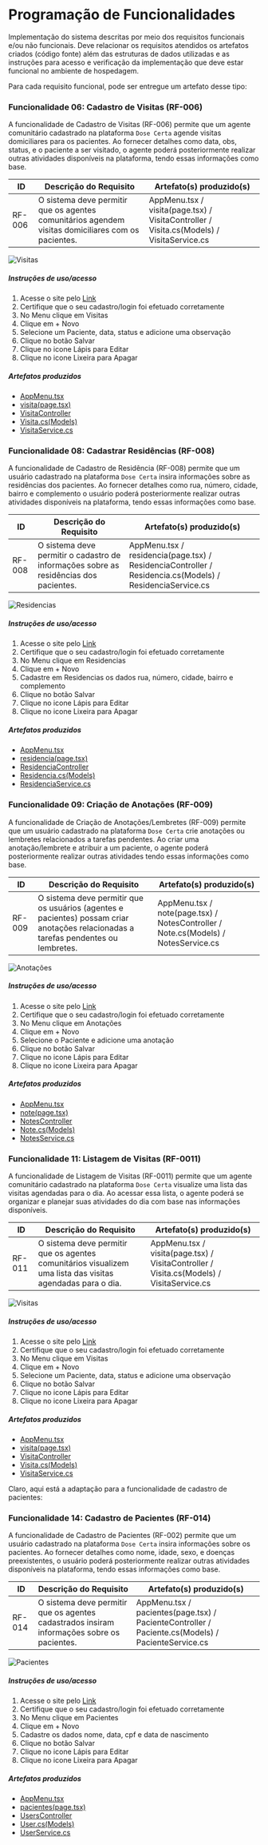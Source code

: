 # Programação de Funcionalidades

Implementação do sistema descritas por meio dos requisitos funcionais e/ou não funcionais. Deve relacionar os requisitos atendidos os artefatos criados (código fonte) além das estruturas de dados utilizadas e as instruções para acesso e verificação da implementação que deve estar funcional no ambiente de hospedagem.

Para cada requisito funcional, pode ser entregue um artefato desse tipo:

### Funcionalidade 06: Cadastro de Visitas (RF-006)
A funcionalidade de Cadastro de Visitas (RF-006) permite que um agente comunitário cadastrado na plataforma `Dose Certa` agende visitas domiciliares para os pacientes. Ao fornecer detalhes como data, obs, status, e o paciente a ser visitado, o agente poderá posteriormente realizar outras atividades disponíveis na plataforma, tendo essas informações como base.

|ID    | Descrição do Requisito  | Artefato(s) produzido(s) |
|------|-----------------------------------------|----|
|RF-006| O sistema deve permitir que os agentes comunitários agendem visitas domiciliares com os pacientes. | AppMenu.tsx / visita(page.tsx) / VisitaController / Visita.cs(Models) / VisitaService.cs

![Visitas](https://github.com/ICEI-PUC-Minas-PMV-ADS/Dose-Certa/assets/83494301/e371e80d-ff88-4b04-be60-13afd0af195b)

##### Instruções de uso/acesso
1. Acesse o site pelo [Link](https://github.com/ICEI-PUC-Minas-PMV-ADS/Dose-Certa?tab=readme-ov-file)
2. Certifique que o seu cadastro/login foi efetuado corretamente
3. No Menu clique em Visitas
4. Clique em + Novo
5. Selecione um Paciente, data, status e adicione uma observação
6. Clique no botão Salvar
7. Clique no icone Lápis para Editar
8. Clique no icone Lixeira para Apagar

##### Artefatos produzidos
* [AppMenu.tsx](api-web-frontend-dose-certa/layout/AppMenu.tsx)
* [visita(page.tsx)](api-web-frontend-dose-certa/app/(main)/pages/visita)
* [VisitaController](api-web-services-dose-certa/api-web-services-dose-certa/Controllers/VisitaController.cs)
* [Visita.cs(Models)](api-web-services-dose-certa/api-web-services-dose-certa/Models/Visita.cs)
* [VisitaService.cs](api-web-services-dose-certa/api-web-services-dose-certa/Services/VisitaService.cs)

### Funcionalidade 08: Cadastrar Residências (RF-008)
A funcionalidade de Cadastro de Residência (RF-008) permite que um usuário cadastrado na plataforma `Dose Certa` insira informações sobre as residências dos pacientes. Ao fornecer detalhes como rua, número, cidade, bairro e complemento o usuário poderá posteriormente realizar outras atividades disponíveis na plataforma, tendo essas informações como base.

|ID    | Descrição do Requisito  | Artefato(s) produzido(s) |
|------|-----------------------------------------|----|
|RF-008| O sistema deve permitir o cadastro de informações sobre as residências dos pacientes. | AppMenu.tsx / residencia(page.tsx) / ResidenciaController / Residencia.cs(Models) / ResidenciaService.cs 

![Residencias](https://github.com/ICEI-PUC-Minas-PMV-ADS/Dose-Certa/assets/83494301/79332e65-bae0-4272-b744-6016784e6740)

##### Instruções de uso/acesso
1. Acesse o site pelo [Link](https://github.com/ICEI-PUC-Minas-PMV-ADS/Dose-Certa?tab=readme-ov-file)
2. Certifique que o seu cadastro/login foi efetuado corretamente
3. No Menu clique em Residencias
4. Clique em + Novo
5. Cadastre em Residencias os dados rua, número, cidade, bairro e complemento
6. Clique no botão Salvar
7. Clique no icone Lápis para Editar
8. Clique no icone Lixeira para Apagar

##### Artefatos produzidos
* [AppMenu.tsx](api-web-frontend-dose-certa/layout/AppMenu.tsx)
* [residencia(page.tsx)](api-web-frontend-dose-certa/app/(main)/pages/residencia)
* [ResidenciaController](api-web-services-dose-certa/api-web-services-dose-certa/Controllers/ResidenciaController.cs)
* [Residencia.cs(Models)](api-web-services-dose-certa/api-web-services-dose-certa/Models/Residencia.cs)
* [ResidenciaService.cs](api-web-services-dose-certa/api-web-services-dose-certa/Services/ResidenciaService.cs)

### Funcionalidade 09: Criação de Anotações (RF-009)
A funcionalidade de Criação de Anotações/Lembretes (RF-009) permite que um usuário cadastrado na plataforma `Dose Certa` crie anotações ou lembretes relacionados a tarefas pendentes. Ao criar uma anotação/lembrete e atribuir a um paciente, o agente poderá posteriormente realizar outras atividades tendo essas informações como base.

|ID    | Descrição do Requisito  | Artefato(s) produzido(s) |
|------|-----------------------------------------|----|
|RF-009| O sistema deve permitir que os usuários (agentes e pacientes) possam criar anotações relacionadas a tarefas pendentes ou lembretes. | AppMenu.tsx / note(page.tsx) / NotesController / Note.cs(Models) / NotesService.cs

![Anotações](https://github.com/ICEI-PUC-Minas-PMV-ADS/Dose-Certa/assets/83494301/c0efbe55-67a9-4ebb-bef3-6344d193bed1)

##### Instruções de uso/acesso
1. Acesse o site pelo [Link](https://github.com/ICEI-PUC-Minas-PMV-ADS/Dose-Certa?tab=readme-ov-file)
2. Certifique que o seu cadastro/login foi efetuado corretamente
3. No Menu clique em Anotações
4. Clique em + Novo
5. Selecione o Paciente e adicione uma anotação
6. Clique no botão Salvar
7. Clique no icone Lápis para Editar
8. Clique no icone Lixeira para Apagar

##### Artefatos produzidos
* [AppMenu.tsx](api-web-frontend-dose-certa/layout/AppMenu.tsx)
* [note(page.tsx)](api-web-frontend-dose-certa/app/(main)/pages/note)
* [NotesController](api-web-services-dose-certa/api-web-services-dose-certa/Controllers/NotesController.cs)
* [Note.cs(Models)](api-web-services-dose-certa/api-web-services-dose-certa/Models/Note.cs)
* [NotesService.cs](api-web-services-dose-certa/api-web-services-dose-certa/Services/NotesService.cs)

### Funcionalidade 11: Listagem de Visitas (RF-0011)
A funcionalidade de Listagem de Visitas (RF-0011) permite que um agente comunitário cadastrado na plataforma `Dose Certa` visualize uma lista das visitas agendadas para o dia. Ao acessar essa lista, o agente poderá se organizar e planejar suas atividades do dia com base nas informações disponíveis.

|ID    | Descrição do Requisito  | Artefato(s) produzido(s) |
|------|-----------------------------------------|----|
|RF-011| O sistema deve permitir que os agentes comunitários visualizem uma lista das visitas agendadas para o dia. | AppMenu.tsx / visita(page.tsx) / VisitaController / Visita.cs(Models) / VisitaService.cs

![Visitas](https://github.com/ICEI-PUC-Minas-PMV-ADS/Dose-Certa/assets/83494301/e371e80d-ff88-4b04-be60-13afd0af195b)

##### Instruções de uso/acesso
1. Acesse o site pelo [Link](https://github.com/ICEI-PUC-Minas-PMV-ADS/Dose-Certa?tab=readme-ov-file)
2. Certifique que o seu cadastro/login foi efetuado corretamente
3. No Menu clique em Visitas
4. Clique em + Novo
5. Selecione um Paciente, data, status e adicione uma observação
6. Clique no botão Salvar
7. Clique no icone Lápis para Editar
8. Clique no icone Lixeira para Apagar

##### Artefatos produzidos
* [AppMenu.tsx](api-web-frontend-dose-certa/layout/AppMenu.tsx)
* [visita(page.tsx)](api-web-frontend-dose-certa/app/(main)/pages/visita)
* [VisitaController](api-web-services-dose-certa/api-web-services-dose-certa/Controllers/VisitaController.cs)
* [Visita.cs(Models)](api-web-services-dose-certa/api-web-services-dose-certa/Models/Visita.cs)
* [VisitaService.cs](api-web-services-dose-certa/api-web-services-dose-certa/Services/VisitaService.cs)

Claro, aqui está a adaptação para a funcionalidade de cadastro de pacientes:

### Funcionalidade 14: Cadastro de Pacientes (RF-014)
A funcionalidade de Cadastro de Pacientes (RF-002) permite que um usuário cadastrado na plataforma `Dose Certa` insira informações sobre os pacientes. Ao fornecer detalhes como nome, idade, sexo, e doenças preexistentes, o usuário poderá posteriormente realizar outras atividades disponíveis na plataforma, tendo essas informações como base.

|ID    | Descrição do Requisito  | Artefato(s) produzido(s) |
|------|-----------------------------------------|----|
|RF-014| O sistema deve permitir que os agentes cadastrados insiram informações sobre os pacientes. | AppMenu.tsx / pacientes(page.tsx) / PacienteController / Paciente.cs(Models) / PacienteService.cs

![Pacientes](https://github.com/ICEI-PUC-Minas-PMV-ADS/Dose-Certa/assets/83494301/b0429662-d8e4-4675-a23b-ea02f60f4e9f)

##### Instruções de uso/acesso
1. Acesse o site pelo [Link](https://github.com/ICEI-PUC-Minas-PMV-ADS/Dose-Certa?tab=readme-ov-file)
2. Certifique que o seu cadastro/login foi efetuado corretamente
3. No Menu clique em Pacientes
4. Clique em + Novo
5. Cadastre os dados nome, data, cpf e data de nascimento
6. Clique no botão Salvar
7. Clique no icone Lápis para Editar
8. Clique no icone Lixeira para Apagar

##### Artefatos produzidos
* [AppMenu.tsx](api-web-frontend-dose-certa/layout/AppMenu.tsx)
* [pacientes(page.tsx)](api-web-frontend-dose-certa/app/(main)/pages/pacientes)
* [UsersController](api-web-services-dose-certa/api-web-services-dose-certa/Controllers/UsersController.cs)
* [User.cs(Models)](api-web-services-dose-certa/api-web-services-dose-certa/Models/User.cs)
* [UserService.cs](api-web-services-dose-certa/api-web-services-dose-certa/Services/UserService.cs)
